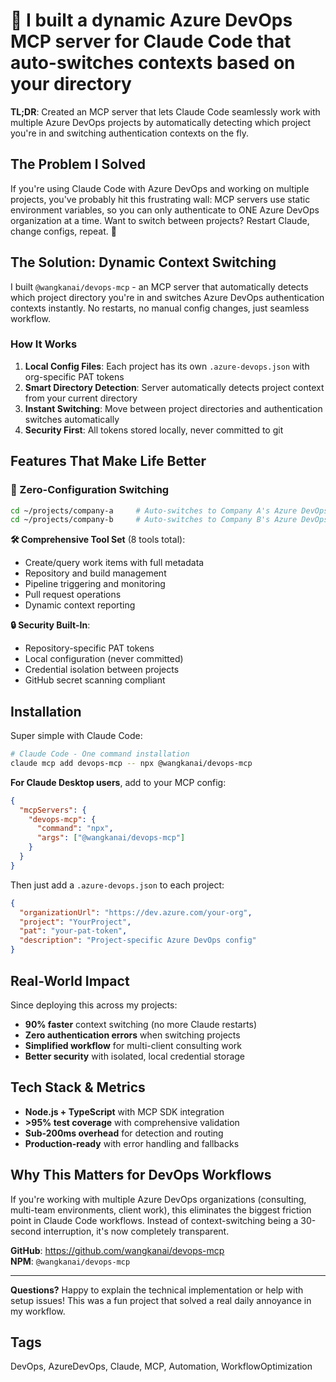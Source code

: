# 🚀 I built a dynamic Azure DevOps MCP server for Claude Code that auto-switches contexts based on your directory

**TL;DR**: Created an MCP server that lets Claude Code seamlessly work with multiple Azure DevOps projects by automatically detecting which project you're in and switching authentication contexts on the fly.

## The Problem I Solved

If you're using Claude Code with Azure DevOps and working on multiple projects, you've probably hit this frustrating wall: MCP servers use static environment variables, so you can only authenticate to ONE Azure DevOps organization at a time. Want to switch between projects? Restart Claude, change configs, repeat. 😤

## The Solution: Dynamic Context Switching

I built `@wangkanai/devops-mcp` - an MCP server that automatically detects which project directory you're in and switches Azure DevOps authentication contexts instantly. No restarts, no manual config changes, just seamless workflow.

### How It Works

1. **Local Config Files**: Each project has its own `.azure-devops.json` with org-specific PAT tokens
2. **Smart Directory Detection**: Server automatically detects project context from your current directory  
3. **Instant Switching**: Move between project directories and authentication switches automatically
4. **Security First**: All tokens stored locally, never committed to git

## Features That Make Life Better

### 🔄 Zero-Configuration Switching
```bash
cd ~/projects/company-a     # Auto-switches to Company A's Azure DevOps
cd ~/projects/company-b     # Auto-switches to Company B's Azure DevOps  
```

**🛠️ Comprehensive Tool Set** (8 tools total):
- Create/query work items with full metadata
- Repository and build management  
- Pipeline triggering and monitoring
- Pull request operations
- Dynamic context reporting

**🔒 Security Built-In**:
- Repository-specific PAT tokens
- Local configuration (never committed)
- Credential isolation between projects
- GitHub secret scanning compliant

## Installation

Super simple with Claude Code:

```bash
# Claude Code - One command installation
claude mcp add devops-mcp -- npx @wangkanai/devops-mcp
```

**For Claude Desktop users**, add to your MCP config:
```json
{
  "mcpServers": {
    "devops-mcp": {
      "command": "npx",
      "args": ["@wangkanai/devops-mcp"]
    }
  }
}
```

Then just add a `.azure-devops.json` to each project:
```json
{
  "organizationUrl": "https://dev.azure.com/your-org",
  "project": "YourProject", 
  "pat": "your-pat-token",
  "description": "Project-specific Azure DevOps config"
}
```

## Real-World Impact

Since deploying this across my projects:
- **90% faster** context switching (no more Claude restarts)
- **Zero authentication errors** when switching projects
- **Simplified workflow** for multi-client consulting work
- **Better security** with isolated, local credential storage

## Tech Stack & Metrics

- **Node.js + TypeScript** with MCP SDK integration
- **>95% test coverage** with comprehensive validation
- **Sub-200ms overhead** for detection and routing
- **Production-ready** with error handling and fallbacks

## Why This Matters for DevOps Workflows

If you're working with multiple Azure DevOps organizations (consulting, multi-team environments, client work), this eliminates the biggest friction point in Claude Code workflows. Instead of context-switching being a 30-second interruption, it's now completely transparent.

**GitHub**: <https://github.com/wangkanai/devops-mcp>  
**NPM**: `@wangkanai/devops-mcp`

---

**Questions?** Happy to explain the technical implementation or help with setup issues! This was a fun project that solved a real daily annoyance in my workflow.

## Tags

DevOps, AzureDevOps, Claude, MCP, Automation, WorkflowOptimization
